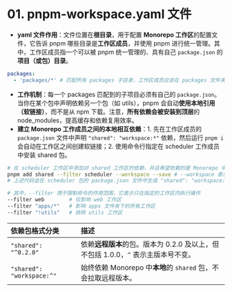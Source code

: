 # 01. pnpm-workspace.yaml 文件

- **yaml 文件作用**：文件位置在**根目录**，用于配置 **Monorepo 工作区**的配置文件，它告诉 pnpm 哪些目录是**工作区成员**，并使用 pnpm 进行统一管理。其中，工作区成员指一个可以被 pnpm 统一管理的、具有自己 `package.json` 的**项目（或包）目录**。

```yaml
packages:
  - 'packages/*' # 匹配所有 packages 子目录，工作区成员应该在 packages 文件夹下
```

- **工作机制**：每一个 packages 匹配到的子项目必须有自己的 `package.json`。当你在某个包中声明依赖另一个包（如 utils），pnpm 会自动**使用本地引用（软链接）**，而不是从 npm 下载。注意，**所有依赖会被安装到顶层**的 node_modules，提高缓存和依赖复用效率。
- **建立 Monorepo 工作成员之间的本地相互依赖**：1. 先在工作区成员的 `package.json` 文件中声明 `"shared": "workspace:*"` 依赖，然后运行 `pnpm i` 会自动在工作区之间创建软链接；2. 使用命令行指定在 scheduler 工作成员中安装 shared 包。

```bash
# 在 scheduler 工作区中添加对 shared 工作区的依赖，并且希望依赖的是 Monorepo 中的 本地 shared 包（而不是远程版本）
pnpm add shared --filter scheduler --workspace --save # --workspace 表示添加的依赖指向本地的工作区包，而不是远程版本。
# 上述代码会在 scheduler 包的 package.json 文件中生成 "shared": "workspace:^"。

# 其中，--filter 用于限制命令的作用范围，它表示只在指定的工作区内执行操作
--filter web        # 仅影响 web 工作区
--filter "apps/*"   # 影响 apps 文件夹下的所有工作区
--filter "!utils"   # 排除 utils 工作区
```

| 依赖包格式分类            | 描述                                                                              |
| :------------------------ | :-------------------------------------------------------------------------------- |
| `"shared": "^0.2.0"`      | 依赖**远程版本**的包。版本为 0.2.0 及以上，但不包括 1.0.0，`^` 表示主版本号不变。 |
| `"shared": "workspace:^"` | 始终依赖 Monorepo 中**本地**的 `shared` 包，不会拉取远程版本。                    |
